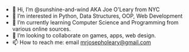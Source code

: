 - 👋 Hi, I’m @sunshine-and-wind AKA Joe O'Leary from NYC
- 👀 I’m interested in Python, Data Structures, OOP, Web Development
- 🌱 I’m currently learning Computer Science and Programming from various online sources. 
- 💞️ I’m looking to collaborate on games, apps, web design.
- 📫 How to reach me: email mrjosepholeary@gmail.com

<!---
sunshine-and-wind/sunshine-and-wind is a ✨ special ✨ repository because its `README.md` (this file) appears on your GitHub profile.
You can click the Preview link to take a look at your changes.
--->

